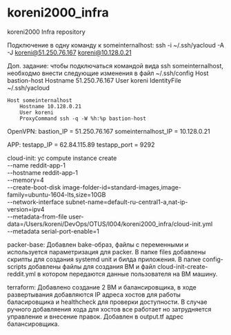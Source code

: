 # koreni2000_infra
koreni2000 Infra repository

Подключение в одну команду к someinternalhost:
    ssh -i ~/.ssh/yacloud -A -J koreni@51.250.76.167 koreni@10.128.0.21

Доп. задание:
чтобы подключаться командой вида ssh someinternalhost, необходмо внести следующие изменения в файл ~/.ssh/config
    Host bastion-host
        Hostname 51.250.76.167
        User koreni
        IdentityFile ~/.ssh/yacloud

    Host someinternalhost
        Hostname 10.128.0.21
        User koreni
        ProxyCommand ssh -q -W %h:%p bastion-host

OpenVPN:
    bastion_IP = 51.250.76.167
    someinternalhost_IP = 10.128.0.21

APP:
    testapp_IP = 62.84.115.89
    testapp_port = 9292

cloud-init:
    yc compute instance create \
        --name reddit-app-1 \
        --hostname reddit-app-1 \
        --memory=4 \
        --create-boot-disk image-folder-id=standard-images,image-family=ubuntu-1604-lts,size=10GB \
        --network-interface subnet-name=default-ru-central1-a,nat-ip-version=ipv4 \
        --metadata-from-file user-data=/Users/koreni/DevOps/OTUS/l004/koreni2000_infra/cloud-init.yml \
        --metadata serial-port-enable=1

packer-base:
  Добавлен bake-образ, файлы с переменными и используется параметризация для packer. В папке files добавлены скрипты для создания systemd unit и билда приложения.
  В папке config-scripts добавлены файлы для создания ВМ и файл cloud-init-create-reddit.yml в котором передаются данные пользователя на ВМ машину.

terraform:
    Добавлено создание 2 ВМ и балансировщика, в ходе развертывания добавляются IP адреса хостов для работы баласировщика и healthcheck для проверки доступности. В случае ручного добавляения хода для хостов все работает но затрудняется управление и внесение правок. Добавлен в output.tf адрес балансировщика.
